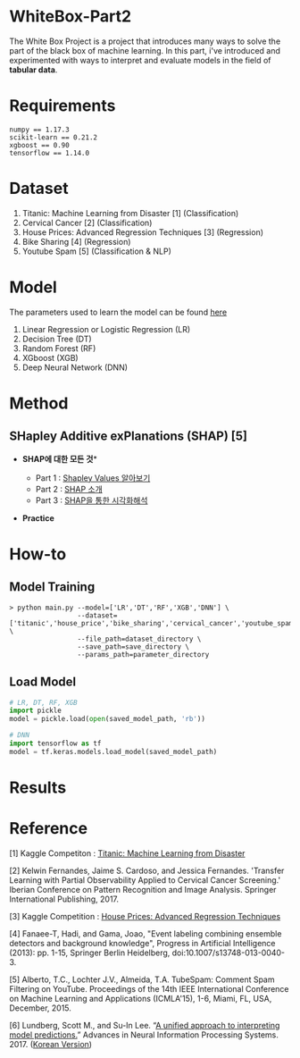 # WhiteBox-Part2
The White Box Project is a project that introduces many ways to solve the part of the black box of machine learning. In this part, i've introduced and experimented with ways to interpret and evaluate models in the field of **tabular data**.

# Requirements
```
numpy == 1.17.3
scikit-learn == 0.21.2
xgboost == 0.90
tensorflow == 1.14.0
```

# Dataset
1. Titanic: Machine Learning from Disaster [1] (Classification)
2. Cervical Cancer [2] (Classification)
3. House Prices: Advanced Regression Techniques [3] (Regression)
4. Bike Sharing [4] (Regression)
5. Youtube Spam [5] (Classification & NLP)

# Model 
The parameters used to learn the model can be found [here](https://github.com/bllfpc/WhiteBox-Part2/tree/master/params)
1. Linear Regression or Logistic Regression (LR)
2. Decision Tree (DT)
3. Random Forest (RF)
4. XGboost (XGB)
5. Deep Neural Network (DNN) 

# Method 
## SHapley Additive exPlanations (SHAP) [5]
- **SHAP에 대한 모든 것***
  - Part 1 : [Shapley Values 알아보기](https://datanetworkanalysis.github.io/2019/12/23/shap1)
  - Part 2 : [SHAP 소개](https://datanetworkanalysis.github.io/2019/12/24/shap2)
  - Part 3 : [SHAP을 통한 시각화해석](https://datanetworkanalysis.github.io/2019/12/24/shap3)
  
- **Practice**
  
# How-to
## Model Training
```
> python main.py --model=['LR','DT','RF','XGB','DNN'] \
                 --dataset=['titanic','house_price','bike_sharing','cervical_cancer','youtube_spam'] \
                 --file_path=dataset_directory \
                 --save_path=save_directory \
                 --params_path=parameter_directory
```

## Load Model
```python
# LR, DT, RF, XGB
import pickle
model = pickle.load(open(saved_model_path, 'rb'))

# DNN
import tensorflow as tf
model = tf.keras.models.load_model(saved_model_path)
```

# Results


# Reference
[1] Kaggle Competiton : [Titanic: Machine Learning from Disaster](https://www.kaggle.com/c/titanic)

[2] Kelwin Fernandes, Jaime S. Cardoso, and Jessica Fernandes. 'Transfer Learning with Partial Observability Applied to Cervical Cancer Screening.' Iberian Conference on Pattern Recognition and Image Analysis. Springer International Publishing, 2017.

[3] Kaggle Competition : [House Prices: Advanced Regression Techniques](https://www.kaggle.com/c/house-prices-advanced-regression-techniques/overview/description)

[4] Fanaee-T, Hadi, and Gama, Joao, "Event labeling combining ensemble detectors and background knowledge", Progress in Artificial Intelligence (2013): pp. 1-15, Springer Berlin Heidelberg, doi:10.1007/s13748-013-0040-3.

[5] Alberto, T.C., Lochter J.V., Almeida, T.A. TubeSpam: Comment Spam Filtering on YouTube. Proceedings of the 14th IEEE International Conference on Machine Learning and Applications (ICMLA'15), 1-6, Miami, FL, USA, December, 2015.

[6] Lundberg, Scott M., and Su-In Lee. “[A unified approach to interpreting model predictions.](https://arxiv.org/pdf/1705.07874.pdf)” Advances in Neural Information Processing Systems. 2017. ([Korean Version](https://www.notion.so/tootouch/A-Unified-Approach-to-Interpreting-Model-Predictions-96de8a9e08b149c48cdd802cd62ad59f))
